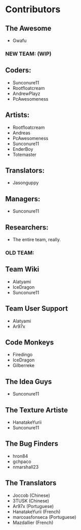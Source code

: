 # Contributors

## The Awesome
* Gwafu
 
### NEW TEAM: (WIP)

## Coders:
* Sunconure11
* Rootfloatcream
* AndrewPlayz
* PcAwesomeness

## Artists:
* Rootfloatcream
* Andreas
* PcAwesomeness
* Sunconure11
* EnderBoy
* Totemaster

## Translators:
* Jasonguppy

## Managers:
* Sunconure11

## Researchers:
* The entire team, really.

### OLD TEAM:

## Team Wiki
* Alatyami
* IceDragon
* Sunconure11

## Team User Support
* Alatyami
* Ar97x

## Code Monkeys
* Firedingo
* IceDragon
* Gilberreke

## The Idea Guys
* Sunconure11

## The Texture Artiste
* HanatakeYurii
* Sunconure11

## The Bug Finders
* hron84
* gchpaco
* nmarshall23

## The Translators
* Joccob (Chinese)
* 3TUSK (Chinese)
* Ar97x (Portuguese)
* HanatakeYurii (French)
* marcoasfonseca (Portuguese)
* Mazdallier (French)



